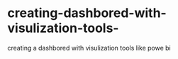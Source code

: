 # creating-dashbored-with-visulization-tools-
creating a dashbored with visulization tools like powe bi 
